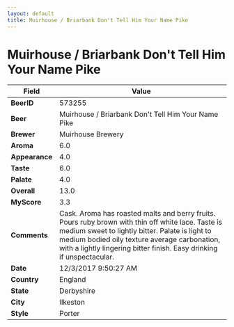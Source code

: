 ```yaml
---
layout: default
title: Muirhouse / Briarbank Don't Tell Him Your Name Pike
---
```


# Muirhouse / Briarbank Don't Tell Him Your Name Pike

| Field         | Value     |
|---------------|-----------|
| **BeerID** | 573255 |
| **Beer** | Muirhouse / Briarbank Don't Tell Him Your Name Pike |
| **Brewer** | Muirhouse Brewery |
| **Aroma** | 6.0 |
| **Appearance** | 4.0 |
| **Taste** | 6.0 |
| **Palate** | 4.0 |
| **Overall** | 13.0 |
| **MyScore** | 3.3 |
| **Comments** | Cask. Aroma has roasted malts and berry fruits. Pours ruby brown with thin off white lace. Taste is medium sweet to lightly bitter. Palate is light to medium bodied oily texture average carbonation, with a lightly lingering bitter finish. Easy drinking if unspectacular. |
| **Date** | 12/3/2017 9:50:27 AM |
| **Country** | England |
| **State** | Derbyshire |
| **City** | Ilkeston |
| **Style** | Porter |
